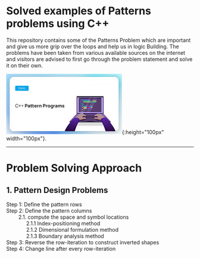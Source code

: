 
# Solved examples of Patterns problems using C++
This repository contains some of the Patterns Problem which are important and give us more grip over the loops and help us in logic Building. The problems have been taken from various available sources on the internet and visitors are advised to first go through the problem statement and solve it on their own.

![mypic](https://github.com/shashikantkaushik/pattern_Problem_cpp/blob/main/images.jpeg){:height="100px" width="100px"}.


---
# Problem Solving Approach
## 1. Pattern Design Problems
Step 1: Define the pattern rows <br/>
Step 2: Define the pattern columns <br/>
&ensp; &ensp; &ensp; 2.1. compute the space and symbol locations <br/>
&emsp; &emsp; &emsp; 2.1.1 Index-positioning method <br/>
&emsp; &emsp; &emsp; 2.1.2 Dimensional formulation method <br/>
&emsp; &emsp; &emsp; 2.1.3 Boundary analysis method <br/>
Step 3: Reverse the row-iteration to construct inverted shapes <br/>
Step 4: Change line after every row-iteration
